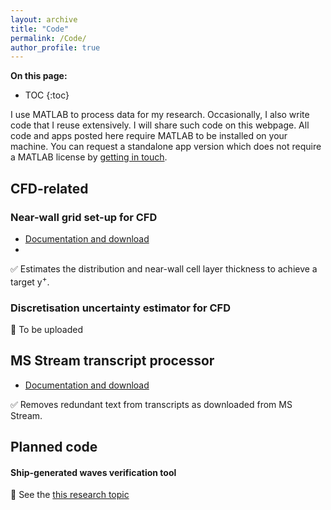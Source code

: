 ```yaml
---
layout: archive
title: "Code"
permalink: /Code/
author_profile: true
---
```


**On this page:**
* TOC
{:toc}


I use MATLAB to process data for my research. Occasionally, I also write code that I reuse extensively. I will share such code on this webpage. All code and apps posted here require MATLAB to be installed on your machine. You can request a standalone app version which does not require a MATLAB license by [getting in touch](/get-in-touch).


## CFD-related

### Near-wall grid set-up for CFD
- [Documentation and download](https://momchil-terziev.github.io/Code/Near-wall-grid)
- 
✅ Estimates the distribution and near-wall cell layer thickness to achieve a target y<sup>+</sup>. 

### Discretisation uncertainty estimator for CFD
🔲 To be uploaded

## MS Stream transcript processor
- [Documentation and download](https://momchil-terziev.github.io/Code/Transcript-app/)

✅ Removes redundant text from transcripts as downloaded from MS Stream.

## Planned code

#### Ship-generated waves verification tool
🔲 See the [this research topic](https://momchil-terziev.github.io/research-topics#8-development-of-a-wave-verification-tool-for-cfd-predictions)

